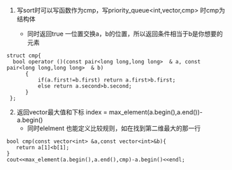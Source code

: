 1. 写sort时可以写函数作为cmp，写priority_queue<int,vector<int>,cmp> 时cmp为结构体
    - 同时返回true 一位置交换a，b的位置，所以返回条件相当于b是你想要的元素
```
struct cmp{
  bool operator ()(const pair<long long,long long>  & a, const pair<long long,long long>  & b)
      {
          if(a.first!=b.first) return a.first>b.first;
          else return a.second>b.second;
      }
 };
```
2. 返回vector最大值和下标 index = max_element(a.begin(),a.end())-a.begin()
    - 同时elelment 也能定义比较规则，如在找到第二维最大的那一行
```
bool cmp(const vector<int> &a,const vector<int>&b){
   return a[1]<b[1];
}
cout<<max_element(a.begin(),a.end(),cmp)-a.begin()<<endl;
```

